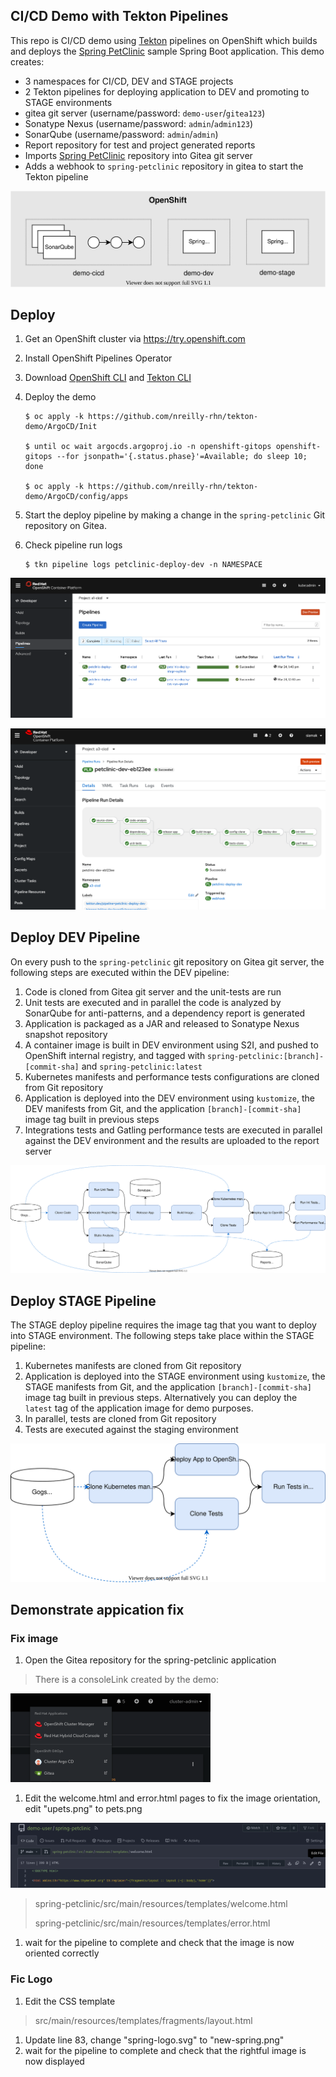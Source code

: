 
## CI/CD Demo with Tekton Pipelines

This repo is CI/CD demo using [Tekton](http://www.tekton.dev) pipelines on OpenShift which builds and deploys the [Spring PetClinic](https://github.com/spring-projects/spring-petclinic) sample Spring Boot application. This demo creates:
* 3 namespaces for CI/CD, DEV and STAGE projects
* 2 Tekton pipelines for deploying application to DEV and promoting to STAGE environments
* gitea git server (username/password: `demo-user`/`gitea123`)
* Sonatype Nexus (username/password: `admin`/`admin123`)
* SonarQube (username/password: `admin`/`admin`)
* Report repository for test and project generated reports
* Imports [Spring PetClinic](https://github.com/spring-projects/spring-petclinic) repository into Gitea git server
* Adds a webhook to `spring-petclinic` repository in gitea to start the Tekton pipeline

<p align="center">
  <img width="580" src="docs/images/projects.svg">
</p>


## Deploy

1. Get an OpenShift cluster via https://try.openshift.com
1. Install OpenShift Pipelines Operator
1. Download [OpenShift CLI](https://mirror.openshift.com/pub/openshift-v4/clients/ocp/latest/) and [Tekton CLI](https://github.com/tektoncd/cli/releases)
1. Deploy the demo

    ```
    $ oc apply -k https://github.com/nreilly-rhn/tekton-demo/ArgoCD/Init

    $ until oc wait argocds.argoproj.io -n openshift-gitops openshift-gitops --for jsonpath='{.status.phase}'=Available; do sleep 10; done

    $ oc apply -k https://github.com/nreilly-rhn/tekton-demo/ArgoCD/config/apps

    ```

1. Start the deploy pipeline by making a change in the `spring-petclinic` Git repository on Gitea.

1. Check pipeline run logs

    ```
    $ tkn pipeline logs petclinic-deploy-dev -n NAMESPACE
    ```

![Pipelines in Dev Console](docs/images/pipelines.png)

![Pipeline Diagram](docs/images/pipeline-viz.png)


## Deploy DEV Pipeline

On every push to the `spring-petclinic` git repository on Gitea git server, the following steps are executed within the DEV pipeline:

1. Code is cloned from Gitea git server and the unit-tests are run
1. Unit tests are executed and in parallel the code is analyzed by SonarQube for anti-patterns, and a dependency report is generated
1. Application is packaged as a JAR and released to Sonatype Nexus snapshot repository
1. A container image is built in DEV environment using S2I, and pushed to OpenShift internal registry, and tagged with `spring-petclinic:[branch]-[commit-sha]` and `spring-petclinic:latest`
1. Kubernetes manifests and performance tests configurations are cloned from Git repository
1. Application is deployed into the DEV environment using `kustomize`, the DEV manifests from Git, and the application `[branch]-[commit-sha]` image tag built in previous steps
1. Integrations tests and Gatling performance tests are executed in parallel against the DEV environment and the results are uploaded to the report server

![Pipeline Diagram](docs/images/pipeline-diagram-dev.svg)

## Deploy STAGE Pipeline

The STAGE deploy pipeline requires the image tag that you want to deploy into STAGE environment. The following steps take place within the STAGE pipeline:
1. Kubernetes manifests are cloned from Git repository
1. Application is deployed into the STAGE environment using `kustomize`, the STAGE manifests from Git, and the application `[branch]-[commit-sha]` image tag built in previous steps. Alternatively you can deploy the `latest` tag of the application image for demo purposes.
1. In parallel, tests are cloned from Git repository
1. Tests are executed against the staging environment

![Pipeline Diagram](docs/images/pipeline-diagram-stage.svg)


## Demonstrate appication fix

### Fix image
1. Open the Gitea repository for the spring-petclinic application
> There is a consoleLink created by the demo:

![consoleLink](docs/images/consoleLink.png)

1. Edit the welcome.html and error.html pages to fix the image orientation, edit "upets.png" to pets.png

![consoleLink](docs/images/gitea-edit.png)

> spring-petclinic/src/main/resources/templates/welcome.html
>
> spring-petclinic/src/main/resources/templates/error.html

1. wait for the pipeline to complete and check that the image is now oriented correctly

### Fic Logo
1. Edit the CSS template 
> src/main/resources/templates/fragments/layout.html
1. Update line 83, change "spring-logo.svg" to "new-spring.png"
1. wait for the pipeline to complete and check that the rightful image is now displayed
